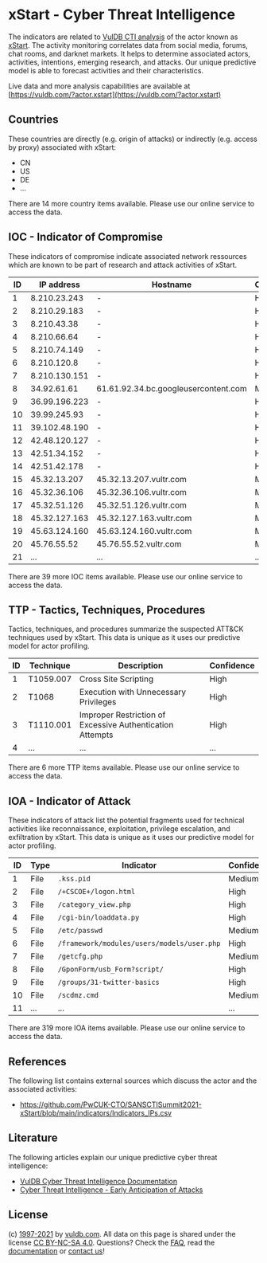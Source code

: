 # xStart - Cyber Threat Intelligence

The indicators are related to [VulDB CTI analysis](https://vuldb.com/?doc.cti) of the actor known as [xStart](https://vuldb.com/?actor.xstart). The activity monitoring correlates data from social media, forums, chat rooms, and darknet markets. It helps to determine associated actors, activities, intentions, emerging research, and attacks. Our unique predictive model is able to forecast activities and their characteristics.

Live data and more analysis capabilities are available at [https://vuldb.com/?actor.xstart](https://vuldb.com/?actor.xstart)

## Countries

These countries are directly (e.g. origin of attacks) or indirectly (e.g. access by proxy) associated with xStart:

* CN
* US
* DE
* ...

There are 14 more country items available. Please use our online service to access the data.

## IOC - Indicator of Compromise

These indicators of compromise indicate associated network ressources which are known to be part of research and attack activities of xStart.

ID | IP address | Hostname | Confidence
-- | ---------- | -------- | ----------
1 | 8.210.23.243 | - | High
2 | 8.210.29.183 | - | High
3 | 8.210.43.38 | - | High
4 | 8.210.66.64 | - | High
5 | 8.210.74.149 | - | High
6 | 8.210.120.8 | - | High
7 | 8.210.130.151 | - | High
8 | 34.92.61.61 | 61.61.92.34.bc.googleusercontent.com | Medium
9 | 36.99.196.223 | - | High
10 | 39.99.245.93 | - | High
11 | 39.102.48.190 | - | High
12 | 42.48.120.127 | - | High
13 | 42.51.34.152 | - | High
14 | 42.51.42.178 | - | High
15 | 45.32.13.207 | 45.32.13.207.vultr.com | Medium
16 | 45.32.36.106 | 45.32.36.106.vultr.com | Medium
17 | 45.32.51.126 | 45.32.51.126.vultr.com | Medium
18 | 45.32.127.163 | 45.32.127.163.vultr.com | Medium
19 | 45.63.124.160 | 45.63.124.160.vultr.com | Medium
20 | 45.76.55.52 | 45.76.55.52.vultr.com | Medium
21 | ... | ... | ...

There are 39 more IOC items available. Please use our online service to access the data.

## TTP - Tactics, Techniques, Procedures

Tactics, techniques, and procedures summarize the suspected ATT&CK techniques used by xStart. This data is unique as it uses our predictive model for actor profiling.

ID | Technique | Description | Confidence
-- | --------- | ----------- | ----------
1 | T1059.007 | Cross Site Scripting | High
2 | T1068 | Execution with Unnecessary Privileges | High
3 | T1110.001 | Improper Restriction of Excessive Authentication Attempts | High
4 | ... | ... | ...

There are 6 more TTP items available. Please use our online service to access the data.

## IOA - Indicator of Attack

These indicators of attack list the potential fragments used for technical activities like reconnaissance, exploitation, privilege escalation, and exfiltration by xStart. This data is unique as it uses our predictive model for actor profiling.

ID | Type | Indicator | Confidence
-- | ---- | --------- | ----------
1 | File | `.kss.pid` | Medium
2 | File | `/+CSCOE+/logon.html` | High
3 | File | `/category_view.php` | High
4 | File | `/cgi-bin/loaddata.py` | High
5 | File | `/etc/passwd` | Medium
6 | File | `/framework/modules/users/models/user.php` | High
7 | File | `/getcfg.php` | Medium
8 | File | `/GponForm/usb_Form?script/` | High
9 | File | `/groups/31-twitter-basics` | High
10 | File | `/scdmz.cmd` | Medium
11 | ... | ... | ...

There are 319 more IOA items available. Please use our online service to access the data.

## References

The following list contains external sources which discuss the actor and the associated activities:

* https://github.com/PwCUK-CTO/SANSCTISummit2021-xStart/blob/main/indicators/Indicators_IPs.csv

## Literature

The following articles explain our unique predictive cyber threat intelligence:

* [VulDB Cyber Threat Intelligence Documentation](https://vuldb.com/?doc.cti)
* [Cyber Threat Intelligence - Early Anticipation of Attacks](https://www.scip.ch/en/?labs.20201022)

## License

(c) [1997-2021](https://vuldb.com/?doc.changelog) by [vuldb.com](https://vuldb.com/?doc.about). All data on this page is shared under the license [CC BY-NC-SA 4.0](https://creativecommons.org/licenses/by-nc-sa/4.0/). Questions? Check the [FAQ](https://vuldb.com/?doc.faq), read the [documentation](https://vuldb.com/?doc) or [contact us](https://vuldb.com/?contact)!
